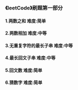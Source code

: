 ### 《leetCode》刷题第一部分
#### 1.两数之和      难度:简单
#### 2.两数相加      难度:中等
#### 3.无重复字符的最长子串        难度:中等
#### 4.最长回文子串       难度:中等
#### 5.回文数      难度:简单
#### 6.猜数字      难度:简单